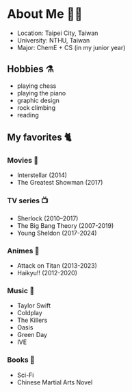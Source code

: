 # About Me 👩‍🚀

- Location: Taipei City, Taiwan
- University: NTHU, Taiwan
- Major: ChemE + CS (in my junior year)

## Hobbies ⚗️
- playing chess
- playing the piano
- graphic design
- rock climbing
- reading

## My favorites 🐈

### Movies 🎥
- Interstellar (2014)
- The Greatest Showman (2017)

### TV series 📺
- Sherlock (2010–2017)
- The Big Bang Theory (2007-2019)
- Young Sheldon (2017-2024)

### Animes 🌌
- Attack on Titan (2013-2023)
- Haikyu!! (2012-2020)

### Music 🎵
- Taylor Swift
- Coldplay
- The Killers
- Oasis
- Green Day
- IVE

### Books 📖
- Sci-Fi
- Chinese Martial Arts Novel

